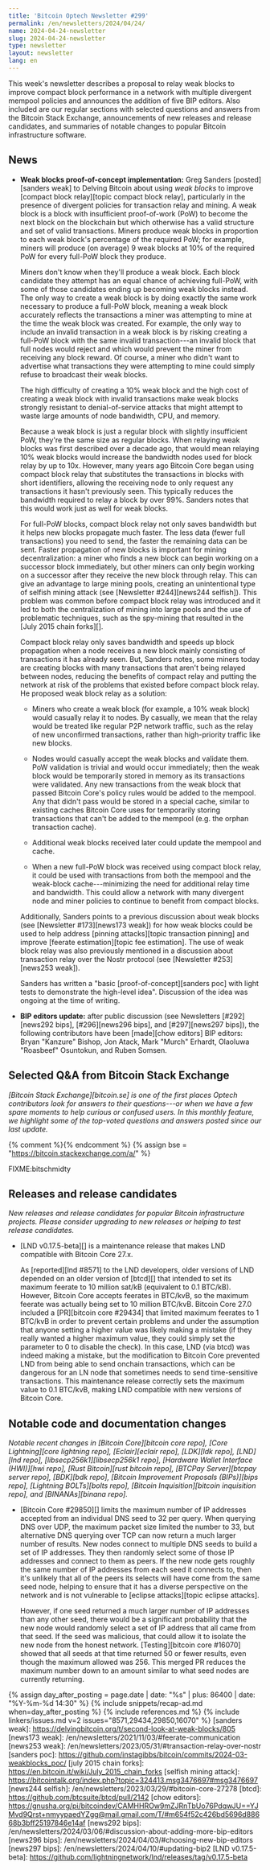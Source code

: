 ```yaml
---
title: 'Bitcoin Optech Newsletter #299'
permalink: /en/newsletters/2024/04/24/
name: 2024-04-24-newsletter
slug: 2024-04-24-newsletter
type: newsletter
layout: newsletter
lang: en
---
```

This week's newsletter describes a proposal to relay weak blocks to
improve compact block performance in a network with multiple divergent
mempool policies and announces the addition of five BIP editors.  Also
included are our regular sections with selected questions and answers
from the Bitcoin Stack Exchange, announcements of new releases and
release candidates, and summaries of notable changes to popular Bitcoin
infrastructure software.

## News

- **Weak blocks proof-of-concept implementation:** Greg Sanders
  [posted][sanders weak] to Delving Bitcoin about using _weak blocks_ to
  improve [compact block relay][topic compact block relay], particularly
  in the presence of divergent policies for transaction relay and mining.
  A weak block is a block with insufficient proof-of-work (PoW) to
  become the next block on the blockchain but which otherwise has a
  valid structure and set of valid transactions.  Miners produce weak
  blocks in proportion to each weak block's percentage of the required
  PoW; for example, miners will produce (on average) 9 weak blocks at
  10% of the required PoW for every full-PoW block they produce.

  Miners don't know when they'll produce a weak block.  Each block
  candidate they attempt has an equal chance of achieving full-PoW, with
  some of those candidates ending up becoming weak blocks instead.  The only
  way to create a weak block is by doing exactly the same work necessary
  to produce a full-PoW block, meaning a weak block accurately reflects
  the transactions a miner was attempting to mine at the time the weak
  block was created.  For example, the only way to include an invalid
  transaction in a weak block is by risking creating a full-PoW block
  with the same invalid transaction---an invalid block that full nodes
  would reject and which would prevent the miner from receiving any
  block reward.  Of course, a miner who didn't want to advertise what
  transactions they were attempting to mine could simply refuse to
  broadcast their weak blocks.

  The high difficulty of creating a 10% weak block and the high cost of
  creating a weak block with invalid transactions make weak blocks
  strongly resistant to denial-of-service attacks that might attempt to
  waste large amounts of node bandwidth, CPU, and memory.

  Because a weak block is just a regular block with slightly insufficient
  PoW, they're the same size as regular blocks.  When relaying weak
  blocks was first described over a decade ago, that would mean relaying
  10% weak blocks would increase the bandwidth nodes used for block
  relay by up to 10x.  However, many years ago Bitcoin Core began using
  compact block relay that substitutes the transactions in blocks with
  short identifiers, allowing the receiving node to only request any
  transactions it hasn't previously seen.  This typically reduces the
  bandwidth required to relay a block by over 99%.  Sanders notes
  that this would work just as well for weak blocks.

  For full-PoW blocks, compact block relay not only saves bandwidth but
  it helps new blocks propagate much faster.  The less data (fewer full
  transactions) you need to send, the faster the remaining data can be
  sent.  Faster propagation of new blocks is important for mining
  decentralization: a miner who finds a new block can begin working on a
  successor block immediately, but other miners can only begin working
  on a successor after they receive the new block through relay.  This
  can give an advantage to large mining pools, creating an unintentional
  type of selfish mining attack (see [Newsletter #244][news244 selfish]).
  This problem was common before compact block relay was introduced and
  it led to both the centralization of mining into large pools and the use
  of problematic techniques, such as the spy-mining that resulted in the
  [July 2015 chain forks][].

  Compact block relay only saves bandwidth and speeds up block
  propagation when a node receives a new block mainly consisting of
  transactions it has already seen.  But, Sanders notes, some miners
  today are creating blocks with many transactions that aren't being
  relayed between nodes, reducing the benefits of compact relay and
  putting the network at risk of the problems that existed before
  compact block relay.  He proposed weak block relay as a solution:

  - Miners who create a weak block (for example, a 10% weak block) would
    casually relay it to nodes.  By casually, we mean that the relay
    would be treated like regular P2P network traffic, such as the relay
    of new unconfirmed transactions, rather than high-priority traffic
    like new blocks.

  - Nodes would casually accept the weak blocks and validate them.  PoW
    validation is trivial and would occur immediately; then the weak
    block would be temporarily stored in memory as its transactions were
    validated.  Any new transactions from the weak block that passed
    Bitcoin Core's policy rules would be added to the mempool.  Any that
    didn't pass would be stored in a special cache, similar to existing
    caches Bitcoin Core uses for temporarily storing transactions that
    can't be added to the mempool (e.g. the orphan transaction cache).

  - Additional weak blocks received later could update the mempool and
    cache.

  - When a new full-PoW block was received using compact block relay, it
    could be used with transactions from both the mempool and the
    weak-block cache---minimizing the need for additional relay time and
    bandwidth.  This could allow a network with many divergent node and
    miner policies to continue to benefit from compact blocks.

  Additionally, Sanders points to a previous discussion about weak
  blocks (see [Newsletter #173][news173 weak]) for how weak blocks could
  be used to help address [pinning attacks][topic transaction pinning]
  and improve [feerate estimation][topic fee estimation].  The use of
  weak block relay was also previously mentioned in a discussion about
  transaction relay over the Nostr protocol (see [Newsletter
  #253][news253 weak]).

  Sanders has written a "basic [proof-of-concept][sanders poc] with
  light tests to demonstrate the high-level idea".  Discussion of the
  idea was ongoing at the time of writing.

- **BIP editors update:** after public discussion (see Newsletters
  [#292][news292 bips], [#296][news296 bips], and [#297][news297 bips]), the
  following contributors have been [made][chow editors] BIP editors:
  Bryan "Kanzure" Bishop,
  Jon Atack,
  Mark "Murch" Erhardt,
  Olaoluwa "Roasbeef" Osuntokun, and
  Ruben Somsen.

## Selected Q&A from Bitcoin Stack Exchange

*[Bitcoin Stack Exchange][bitcoin.se] is one of the first places Optech
contributors look for answers to their questions---or when we have a
few spare moments to help curious or confused users.  In
this monthly feature, we highlight some of the top-voted questions and
answers posted since our last update.*

{% comment %}<!-- https://bitcoin.stackexchange.com/search?tab=votes&q=created%3a1m..%20is%3aa
nswer -->{% endcomment %}
{% assign bse = "https://bitcoin.stackexchange.com/a/" %}

FIXME:bitschmidty

## Releases and release candidates

*New releases and release candidates for popular Bitcoin infrastructure
projects.  Please consider upgrading to new releases or helping to test
release candidates.*

- [LND v0.17.5-beta][] is a maintenance release that makes LND
  compatible with Bitcoin Core 27.x.

    As [reported][lnd #8571] to the LND developers, older versions of
    LND depended on an older version of [btcd][] that intended to set
    its maximum feerate to 10 million sat/kB (equivalent to 0.1 BTC/kB).
    However, Bitcoin Core accepts feerates in BTC/kvB, so the maximum
    feerate was actually being set to 10 million BTC/kvB.  Bitcoin Core
    27.0 included a [PR][bitcoin core #29434] that limited maximum
    feerates to 1 BTC/kvB in order to prevent certain problems and under
    the assumption that anyone setting a higher value was likely making
    a mistake (if they really wanted a higher maximum value, they could
    simply set the parameter to 0 to disable the check).  In this case,
    LND (via btcd) was indeed making a mistake, but the modification to
    Bitcoin Core prevented LND from being able to send onchain
    transactions, which can be dangerous for an LN node that sometimes
    needs to send time-sensitive transactions.  This maintenance release
    correctly sets the maximum value to 0.1 BTC/kvB, making LND
    compatible with new versions of Bitcoin Core.

## Notable code and documentation changes

_Notable recent changes in [Bitcoin Core][bitcoin core repo], [Core
Lightning][core lightning repo], [Eclair][eclair repo], [LDK][ldk repo],
[LND][lnd repo], [libsecp256k1][libsecp256k1 repo], [Hardware Wallet
Interface (HWI)][hwi repo], [Rust Bitcoin][rust bitcoin repo], [BTCPay
Server][btcpay server repo], [BDK][bdk repo], [Bitcoin Improvement
Proposals (BIPs)][bips repo], [Lightning BOLTs][bolts repo],
[Bitcoin Inquisition][bitcoin inquisition repo], and [BINANAs][binana
repo]._

- [Bitcoin Core #29850][] limits the maximum number of IP addresses
  accepted from an individual DNS seed to 32 per query.  When querying
  DNS over UDP, the maximum packet size limited the number to 33, but
  alternative DNS querying over TCP can now return a much larger number
  of results.  New nodes connect to multiple DNS seeds to build a set of
  IP addresses.  They then randomly select some of those IP addresses
  and connect to them as peers.  If the new node gets roughly the same
  number of IP addresses from each seed it connects to, then it's
  unlikely that all of the peers its selects will have come from the
  same seed node, helping to ensure that it has a diverse perspective on
  the network and is not vulnerable to [eclipse attacks][topic eclipse
  attacks].

  However, if one seed returned a much larger number of IP addresses
  than any other seed, there would be a significant probability that the
  new node would randomly select a set of IP address that all came from
  that seed.  If the seed was malicious, that could allow it to isolate
  the new node from the honest network.  [Testing][bitcoin core #16070]
  showed that all seeds at that time returned 50 or fewer results, even
  though the maximum allowed was 256. This merged PR reduces the maximum
  number down to an amount similar to what seed nodes are currently
  returning.

{% assign day_after_posting = page.date | date: "%s" | plus: 86400 | date: "%Y-%m-%d 14:30" %}
{% include snippets/recap-ad.md when=day_after_posting %}
{% include references.md %}
{% include linkers/issues.md v=2 issues="8571,29434,29850,16070" %}
[sanders weak]: https://delvingbitcoin.org/t/second-look-at-weak-blocks/805
[news173 weak]: /en/newsletters/2021/11/03/#feerate-communication
[news253 weak]: /en/newsletters/2023/05/31/#transaction-relay-over-nostr
[sanders poc]: https://github.com/instagibbs/bitcoin/commits/2024-03-weakblocks_poc/
[july 2015 chain forks]: https://en.bitcoin.it/wiki/July_2015_chain_forks
[selfish mining attack]: https://bitcointalk.org/index.php?topic=324413.msg3476697#msg3476697
[news244 selfish]: /en/newsletters/2023/03/29/#bitcoin-core-27278
[btcd]: https://github.com/btcsuite/btcd/pull/2142
[chow editors]: https://gnusha.org/pi/bitcoindev/CAMHHROw9mZJRnTbUo76PdqwJU==YJMvd9Qrst+nmyypaedYZgg@mail.gmail.com/T/#m654f52c426bd5696d88668b3bff25197846e14af
[news292 bips]: /en/newsletters/2024/03/06/#discussion-about-adding-more-bip-editors
[news296 bips]: /en/newsletters/2024/04/03/#choosing-new-bip-editors
[news297 bips]: /en/newsletters/2024/04/10/#updating-bip2
[LND v0.17.5-beta]: https://github.com/lightningnetwork/lnd/releases/tag/v0.17.5-beta
